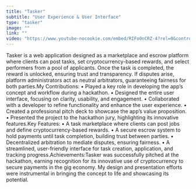 ```yaml
---
title: "Tasker"
subtitle: "User Experience & User Interface"
type: "tasker"
image: ""
link: ""
video: "https://www.youtube-nocookie.com/embed/RIFo0nCRZ-4?rel=0&controls=1&autoplay=1&mute=1&start=847"
---
```


Tasker is a web application designed as a marketplace and escrow platform where clients can post tasks, set cryptocurrency-based rewards, and select performers from a pool of applicants. Once the task is completed, the reward is unlocked, ensuring trust and transparency. If disputes arise, platform administrators act as neutral arbitrators, guaranteeing fairness for both parties.‍My Contributions:‍	•	Played a key role in developing the app’s concept and workflow during a hackathon.	•	Designed the entire user interface, focusing on clarity, usability, and engagement.	•	Collaborated with a developer to refine functionality and enhance the user experience.	•	Created a professional pitch deck to showcase the app’s value proposition.	•	Presented the project to the hackathon jury, highlighting its innovative features.‍Key Features:	•	A task marketplace where clients can post jobs and define cryptocurrency-based rewards.	•	A secure escrow system to hold payments until task completion, building trust between parties.	•	Decentralized arbitration to mediate disputes, ensuring fairness.	•	A streamlined, user-friendly interface for task creation, application, and tracking progress.‍Achievements:‍Tasker was successfully pitched at the hackathon, earning recognition for its innovative use of cryptocurrency to secure payments in the gig economy. My design and presentation efforts were instrumental in bringing the concept to life and showcasing its potential.
